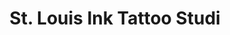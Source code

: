 ---
title: "St. Louis Ink Tattoo Studi"
url: /florissant/st-louis-ink-tattoo-studi/
shop: tattoo
---